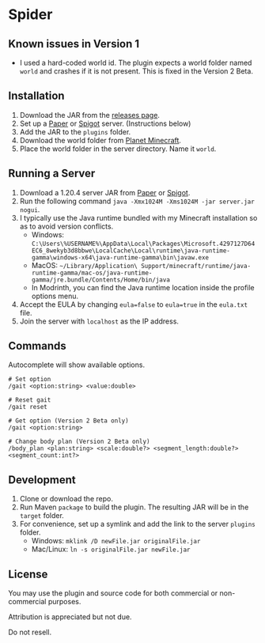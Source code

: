 # Spider
## Known issues in Version 1
- I used a hard-coded world id. The plugin expects a world folder named `world` and crashes if it is not present. This is fixed in the Version 2 Beta.

## Installation
1. Download the JAR from the [releases page](https://github.com/TheCymaera/minecraft-spider/releases/).
2. Set up a [Paper](https://papermc.io/downloads) or [Spigot](https://getbukkit.org/download/spigot) server. (Instructions below)
3. Add the JAR to the `plugins` folder.
4. Download the world folder from [Planet Minecraft](https://www.planetminecraft.com/project/spider-garden/).
5. Place the world folder in the server directory. Name it `world`.

## Running a Server
1. Download a 1.20.4 server JAR from [Paper](https://papermc.io/downloads) or [Spigot](https://getbukkit.org/download/spigot).
2. Run the following command `java -Xmx1024M -Xms1024M -jar server.jar nogui`.
3. I typically use the Java runtime bundled with my Minecraft installation so as to avoid version conflicts.
   - Windows: `C:\Users\%USERNAME%\AppData\Local\Packages\Microsoft.4297127D64EC6_8wekyb3d8bbwe\LocalCache\Local\runtime\java-runtime-gamma\windows-x64\java-runtime-gamma\bin\javaw.exe`
   - MacOS: `~/Library/Application\ Support/minecraft/runtime/java-runtime-gamma/mac-os/java-runtime-gamma/jre.bundle/Contents/Home/bin/java`
   - In Modrinth, you can find the Java runtime location inside the profile options menu.
4. Accept the EULA by changing `eula=false` to `eula=true` in the `eula.txt` file.
5. Join the server with `localhost` as the IP address.


## Commands
Autocomplete will show available options.
```mcfunction
# Set option
/gait <option:string> <value:double>

# Reset gait
/gait reset

# Get option (Version 2 Beta only)
/gait <option:string>

# Change body plan (Version 2 Beta only)
/body_plan <plan:string> <scale:double?> <segment_length:double?> <segment_count:int?>
```

## Development
1. Clone or download the repo.
2. Run Maven `package` to build the plugin. The resulting JAR will be in the `target` folder.
3. For convenience, set up a symlink and add the link to the server `plugins` folder.
   - Windows: `mklink /D newFile.jar originalFile.jar`
   - Mac/Linux: `ln -s originalFile.jar newFile.jar `

## License
You may use the plugin and source code for both commercial or non-commercial purposes.

Attribution is appreciated but not due.

Do not resell.